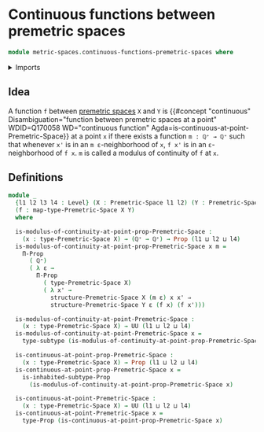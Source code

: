 # Continuous functions between premetric spaces

```agda
module metric-spaces.continuous-functions-premetric-spaces where
```

<details><summary>Imports</summary>

```agda
open import elementary-number-theory.positive-rational-numbers

open import foundation.dependent-pair-types
open import foundation.existential-quantification
open import foundation.inhabited-subtypes
open import foundation.propositional-truncations
open import foundation.propositions
open import foundation.subtypes
open import foundation.universe-levels

open import metric-spaces.premetric-spaces
```

</details>

## Idea

A function `f` between [premetric spaces](metric-spaces.premetric-spaces.md) `X`
and `Y` is
{{#concept "continuous" Disambiguation="function between premetric spaces at a point" WDID=Q170058 WD="continuous function" Agda=is-continuous-at-point-Premetric-Space}}
at a point `x` if there exists a function `m : ℚ⁺ → ℚ⁺` such that whenever `x'`
is in an `m ε`-neighborhood of `x`, `f x'` is in an `ε`-neighborhood of `f x`.
`m` is called a modulus of continuity of `f` at `x`.

## Definitions

```agda
module _
  {l1 l2 l3 l4 : Level} (X : Premetric-Space l1 l2) (Y : Premetric-Space l3 l4)
  (f : map-type-Premetric-Space X Y)
  where

  is-modulus-of-continuity-at-point-prop-Premetric-Space :
    (x : type-Premetric-Space X) → (ℚ⁺ → ℚ⁺) → Prop (l1 ⊔ l2 ⊔ l4)
  is-modulus-of-continuity-at-point-prop-Premetric-Space x m =
    Π-Prop
      ( ℚ⁺)
      ( λ ε →
        Π-Prop
          ( type-Premetric-Space X)
          ( λ x' →
            structure-Premetric-Space X (m ε) x x' ⇒
            structure-Premetric-Space Y ε (f x) (f x')))

  is-modulus-of-continuity-at-point-Premetric-Space :
    (x : type-Premetric-Space X) → UU (l1 ⊔ l2 ⊔ l4)
  is-modulus-of-continuity-at-point-Premetric-Space x =
    type-subtype (is-modulus-of-continuity-at-point-prop-Premetric-Space x)

  is-continuous-at-point-prop-Premetric-Space :
    (x : type-Premetric-Space X) → Prop (l1 ⊔ l2 ⊔ l4)
  is-continuous-at-point-prop-Premetric-Space x =
    is-inhabited-subtype-Prop
      (is-modulus-of-continuity-at-point-prop-Premetric-Space x)

  is-continuous-at-point-Premetric-Space :
    (x : type-Premetric-Space X) → UU (l1 ⊔ l2 ⊔ l4)
  is-continuous-at-point-Premetric-Space x =
    type-Prop (is-continuous-at-point-prop-Premetric-Space x)
```
